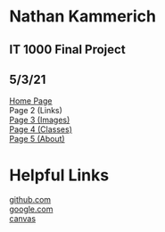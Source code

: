 # Nathan Kammerich
## IT 1000 Final Project
## 5/3/21
[Home Page](README.md) \
Page 2 (Links) \
[Page 3 (Images)](page3.md) \
[Page 4 (Classes)](page4.md) \
[Page 5 (About)](page5.md) 

# Helpful Links 

[github.com](https://github.com/) \
[google.com](https://google.com/) \
[canvas](https://missouri.instructure.com/)